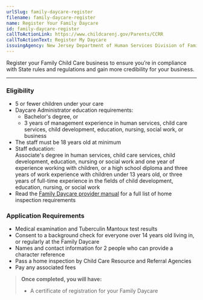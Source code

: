```yaml
---
urlSlug: family-daycare-register
filename: family-daycare-register
name: Register Your Family Daycare
id: family-daycare-register
callToActionLink: https://www.childcarenj.gov/Parents/CCRR
callToActionText: Register My Daycare
issuingAgency: New Jersey Department of Human Services Division of Family Development
---
```

Register your Family Child Care business to ensure you’re in compliance with State rules and regulations and gain more credibility for your business.

---
### Eligibility
- 5 or fewer children under your care 
- Daycare Administrator education requirements:  
  - Bachelor's degree, or 
  - 3 years of management experience in human services, child care services, child development, education, nursing, social work, or business
- The staff must be 18 years old at minimum
- Staff education:  
Associate's degree in human services, child care services, child development, education, nursing or social work and one year of experience working with children, or a high school diploma and three years of work experience with children under 13 years old, or three years of full-time experience in the fields of child development, education, nursing, or social work
- Read the [Family Daycare provider manual](https://www.nj.gov/dcf/providers/licensing/laws/FCCmanual.pdf) for a full list of home inspection requirements

### Application Requirements
- Medical examination and Tuberculin Mantoux test results
- Consent to a background check for everyone over 14 years old living in, or regularly at the Family Daycare
- Names and contact information for 2 people who can provide a character reference
- Pass a home inspection by Child Care Resource and Referral Agencies
- Pay any associated fees

>**Once completed, you will have:**
>- A certificate of registration for your Family Daycare